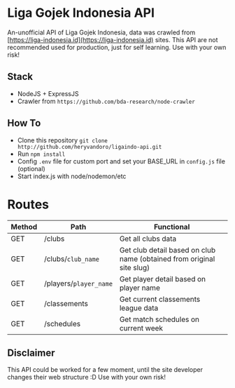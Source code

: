# Liga Gojek Indonesia API
An-unofficial API of Liga Gojek Indonesia, data was crawled from [https://liga-indonesia.id](https://liga-indonesia.id) sites. This API are not recommended used for production, just for self learning. Use with your own risk!

## Stack
* NodeJS + ExpressJS
* Crawler from `https://github.com/bda-research/node-crawler`

## How To
* Clone this repository `git clone http://github.com/heryvandoro/ligaindo-api.git`
* Run `npm install`
* Config `.env` file for custom port and set your BASE_URL in `config.js` file (optional)
* Start index.js with node/nodemon/etc

# Routes

| Method | Path                   | Functional                                                            |
| ------ | ---------------------- | --------------------------------------------------------------------  |
| GET    | /clubs                 | Get all clubs data                                                    |
| GET    | /clubs/`club_name`     | Get club detail based on club name (obtained from original site slug) |
| GET    | /players/`player_name` | Get player detail based on player name                                |
| GET    | /classements           | Get current classements league data                                   |
| GET    | /schedules             | Get match schedules on current week                                   |

## Disclaimer
This API could be worked for a few moment, until the site developer changes their web structure :D
Use with your own risk!